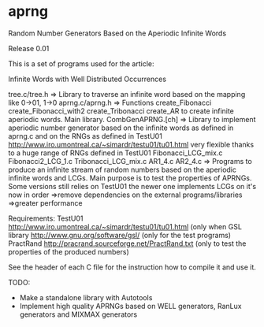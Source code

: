 aprng
=====

Random Number Generators Based on the Aperiodic Infinite Words

Release 0.01

This is a set of programs used for the article:

Infinite Words with Well Distributed Occurrences

tree.c/tree.h => Library to traverse an infinite word based on the mapping like 0->01, 1->0
aprng.c/aprng.h => Functions 
  create_Fibonacci
  create_Fibonacci_with2
  create_Tribonacci
  create_AR
  to create infinite aperiodic words. Main library.
CombGenAPRNG.[ch] => Library to implement aperiodic number generator based on the infinite words as defined in aprng.c 
                     and on the RNGs as defined in TestU01 http://www.iro.umontreal.ca/~simardr/testu01/tu01.html
                     very flexible thanks to a huge range of RNGs defined in TestU01
Fibonacci_LCG_mix.c
Fibonacci2_LCG_1.c
Tribonacci_LCG_mix.c
AR1_4.c
AR2_4.c		=> Programs to produce an infinite stream of random numbers based on the aperiodic infinite words and LCGs. 
		   Main purpose is to test the properties of APRNGs. Some versions still relies on TestU01 the newer one implements
		   LCGs on it's now in order
		      =>remove dependencies on the external programs/libraries
		      =>greater performance
		
		
Requirements:
TestU01 http://www.iro.umontreal.ca/~simardr/testu01/tu01.html (only when 
GSL library http://www.gnu.org/software/gsl/ (only for the test programs) 
PractRand http://pracrand.sourceforge.net/PractRand.txt (only to test the properties of the produced numbers)

See the header of each C file for the instruction how to compile it and use it.

TODO:
  * Make a standalone library with Autotools
  * Implement high quality APRNGs based on WELL generators, RanLux generators and MIXMAX generators
